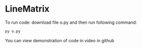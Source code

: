 # LineMatrix
To run code: download file o.py and then run following command:
```cmd
py o.py
```

You can view demonstration of code in video in github
